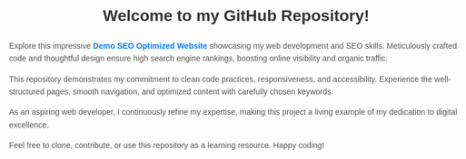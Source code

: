 <title>GitHub - Demo SEO Optimized Website</title>
<body style="font-family: Arial, sans-serif; line-height: 1.6; max-width: 800px; margin: 0 auto; padding: 20px;">
  <h1 style="color: #333; text-align: center;">Welcome to my GitHub Repository!</h1>
  <p style="color: #555;">Explore this impressive <strong style="color: #007BFF;">Demo SEO Optimized Website</strong> showcasing my web development and SEO skills. Meticulously crafted code and thoughtful design ensure high search engine rankings, boosting online visibility and organic traffic.</p>
  <p style="color: #555;">This repository demonstrates my commitment to clean code practices, responsiveness, and accessibility. Experience the well-structured pages, smooth navigation, and optimized content with carefully chosen keywords.</p>
  <p style="color: #555;">As an aspiring web developer, I continuously refine my expertise, making this project a living example of my dedication to digital excellence.</p>
  <p style="color: #555;">Feel free to clone, contribute, or use this repository as a learning resource. Happy coding!</p>
</body>
